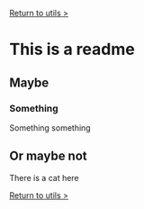 [Return to utils >](https://pipedocs.github.io/utils)

# This is a readme

## Maybe

### Something

Something something

## Or maybe not

There is a cat here

[Return to utils >](https://pipedocs.github.io/utils)
